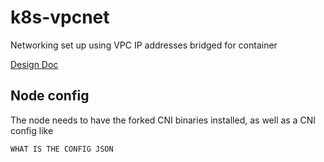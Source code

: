 # k8s-vpcnet

Networking set up using VPC IP addresses bridged for container

[Design Doc](https://docs.google.com/document/d/1A5uQ22KlRCy-SR7OtRqTTROPc2BGBYc-nosG2-Pd2fs)


## Node config

The node needs to have the forked CNI binaries installed, as well as a CNI config like

```
WHAT IS THE CONFIG JSON
```
